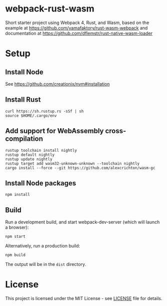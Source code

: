 # webpack-rust-wasm
Short starter project using Webpack 4, Rust, and Wasm, based on the example at https://github.com/yamafaktory/rust-wasm-webpack and documentation at https://github.com/dflemstr/rust-native-wasm-loader

# Setup
## Install Node
See https://github.com/creationix/nvm#installation

## Install Rust
```
curl https://sh.rustup.rs -sSf | sh
source $HOME/.cargo/env
```

## Add support for WebAssembly cross-compilation
```
rustup toolchain install nightly
rustup default nightly
rustup update nightly
rustup target add wasm32-unknown-unknown --toolchain nightly
cargo install --force --git https://github.com/alexcrichton/wasm-gc
```

## Install Node packages
```npm install```

## Build
Run a development build, and start webpack-dev-server (which will launch a browser):
```
npm start
```

Alternatively, run a production build:
```
npm build
```

The output will be in the `dist` directory.

# License

This project is licensed under the MIT License - see [LICENSE](LICENSE) file for details.
